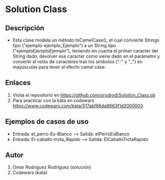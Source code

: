 Solution Class
===

## Descripción
- Esta clase modela un método toCamelCase(), el cual convierte Strings tipo ("ejemplo-ejemplo_Ejemplo") a un String tipo ("ejemploEjemploEjemplo"), teniendo en cuanta el primer caracter del String dado, devolver ese caracter como viene dado en el parámetro y convertir el resto de caracteres tras los simbolos ("-" y "_") en mayúsculas para tener el efecto camel case.



## Enlaces

1. Visita el repositorio en https://github.com/orodrod/Solution_Class.git
2. Para practicar con la kata en codewars https://www.codewars.com/kata/517abf86da9663f1d2000003

## Ejemplos de casos de uso

- Entrada: el_perro-Es-Blanco    --> Salida: elPerroEsBlanco
- Entrada: El-caballo-trota_Rapido  --> Salida: ElCaballoTrotaRapido

## Autor

1. Omar Rodríguez Rodríguez (solución)
2. Codewars (kata)